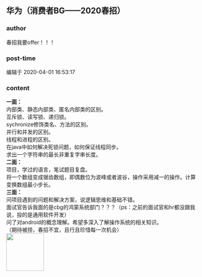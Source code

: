 ## 华为（消费者BG——2020春招）
### author 
春招我要offer！！！
### post-time 

编辑于  2020-04-01 16:53:17
### content 
<div class="post-topic-des nc-post-content">
 <div>
  <span style="font-weight: bold;">
   一面：
  </span>
 </div>
 <div>
  <span>
   内部类、静态内部类、匿名内部类的区别。
  </span>
 </div>
 <div>
  <span>
   互斥锁、读写锁、递归锁。
  </span>
 </div>
 <div>
  <span>
   sychronize修饰类名、方法的区别。
  </span>
 </div>
 <div>
  <span>
   并行和并发的区别。
  </span>
 </div>
 <div>
  <span>
   线程和进程的区别。
  </span>
 </div>
 <div>
  <span>
   在java中如何解决死锁问题，如何保证线程同步。
  </span>
 </div>
 <div>
  <span>
   求出一个字符串的最长非重复字串长度。
  </span>
 </div>
 <div>
  <span style="font-weight: bold;">
   二面：
  </span>
 </div>
 <div>
  <span>
   项目，学过的语言，笔试题目复盘。
  </span>
 </div>
 <div>
  <span>
   将一个数组变成锯齿数组，即偶数位为波峰或者波谷，操作采用减一的操作。计算变换数组最小步长。
  </span>
 </div>
 <div>
  <span style="font-weight: bold;">
   三面：
  </span>
 </div>
 <div>
  <span>
   问项目遇到的问题和解决方案，说逻辑思维和基础不错。
  </span>
 </div>
 <div>
  <span>
   面试官告诉我面的是cbg的鸿蒙系统部门？？？（ps：之前的面试官和hr都没跟我说，投的是通用软件开发）
  </span>
 </div>
 <div>
  <span>
   问了对android的概念理解。希望多深入了解操作系统的相关知识。
  </span>
 </div>
 <div>
  <span>
   （期待被捞，春招不宜，且行且珍惜每一次机会）
  </span>
 </div>
 <div>
  <span>
   <img alt="" src="https://uploadfiles.nowcoder.com/images/20200401/488349968_1585729353845_3D395AAE00C15CBAB8113F4A5DF4176C"/>
   <br/>
  </span>
 </div>
 <div>
  <span>
   <img data-card-emoji="[成功上岸]" height="100px" src="https://uploadfiles.nowcoder.com/images/20191018/63_1571399271580_F19C9085129709EE14D013BE869DF69B" width="100px"/>
   <br/>
  </span>
 </div>
 <span>
 </span>
</div>
